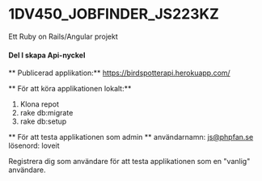 # 1DV450_JOBFINDER_JS223KZ
Ett Ruby on Rails/Angular projekt


#### Del I skapa Api-nyckel

** Publicerad applikation:**
https://birdspotterapi.herokuapp.com/

** För att köra applikationen lokalt:**
1. Klona repot
2. rake db:migrate
3. rake db:setup

** För att testa applikationen som admin **
användarnamn: js@phpfan.se</br>
lösenord: loveit</br>

Registrera dig som användare för att testa applikationen som en "vanlig" användare.
